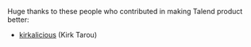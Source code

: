 Huge thanks to these people who contributed in making Talend product better:

 - [kirkalicious](https://github.com/kirkalicious) (Kirk Tarou)
 